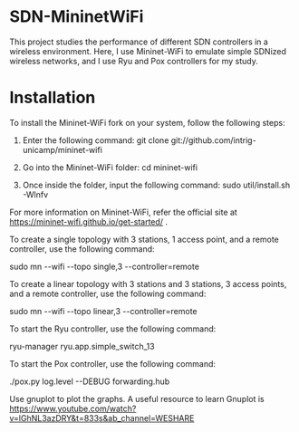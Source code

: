 # SDN-MininetWiFi

This project studies the performance of different SDN controllers in a wireless environment. Here, I use Mininet-WiFi to emulate simple SDNized wireless networks, and I use Ryu and Pox controllers for my study.

# Installation

To install the Mininet-WiFi fork on your system, follow the following steps:

1. Enter the following command: git clone git://github.com/intrig-unicamp/mininet-wifi

2. Go into the Mininet-WiFi folder: cd mininet-wifi

3. Once inside the folder, input the following command: sudo util/install.sh -Wlnfv 

For more information on Mininet-WiFi, refer the official site at https://mininet-wifi.github.io/get-started/ .

To create a single topology with 3 stations, 1 access point, and a remote controller, use the following command:

sudo mn --wifi --topo single,3 --controller=remote

To create a linear topology with 3 stations and 3 stations, 3 access points, and a remote controller, use the following command:

sudo mn --wifi --topo linear,3 --controller=remote

To start the Ryu controller, use the following command:

ryu-manager ryu.app.simple_switch_13

To start the Pox controller, use the following command:

./pox.py log.level --DEBUG forwarding.hub

Use gnuplot to plot the graphs. A useful resource to learn Gnuplot is https://www.youtube.com/watch?v=lGhNL3azDRY&t=833s&ab_channel=WESHARE
